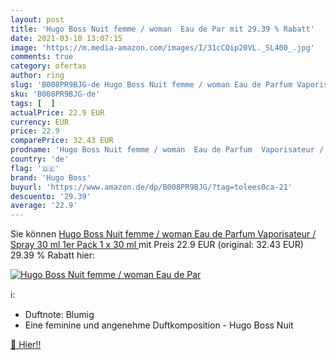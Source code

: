 ```yaml
---
layout: post
title: 'Hugo Boss Nuit femme / woman  Eau de Par mit 29.39 % Rabatt'
date: 2021-03-10 13:07:15
image: 'https://m.media-amazon.com/images/I/31cCQip20VL._SL400_.jpg'
comments: true
category: ofertas
author: ring
slug: 'B008PR9BJG-de Hugo Boss Nuit femme / woman Eau de Parfum Vaporisateur /...'
sku: 'B008PR9BJG-de'
tags: [  ]
actualPrice: 22.9 EUR
currency: EUR
price: 22.9
comparePrice: 32.43 EUR
prodname: 'Hugo Boss Nuit femme / woman  Eau de Parfum  Vaporisateur / Spray 30 ml  1er Pack  1 x 30 ml '
country: 'de'
flag: '🇩🇪'
brand: 'Hugo Boss'
buyurl: 'https://www.amazon.de/dp/B008PR9BJG/?tag=tolees0ca-21'
descuento: '29.39'
average: '22.9'
---
```


Sie können [Hugo Boss Nuit femme / woman  Eau de Parfum  Vaporisateur / Spray 30 ml  1er Pack  1 x 30 ml ](https://www.amazon.de/dp/B008PR9BJG/?tag=tolees0ca-21) mit Preis 22.9 EUR (original: 32.43 EUR) 29.39 % Rabatt hier:

[![Hugo Boss Nuit femme / woman  Eau de Par](https://m.media-amazon.com/images/I/31cCQip20VL._SL400_.jpg)](https://www.amazon.de/dp/B008PR9BJG/?tag=tolees0ca-21)

ℹ️:

- Duftnote: Blumig
- Eine feminine und angenehme Duftkomposition - Hugo Boss Nuit

[🛒 Hier!!](https://www.amazon.de/dp/B008PR9BJG/?tag=tolees0ca-21)
